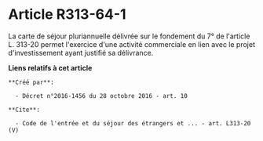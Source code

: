 # Article R313-64-1

La carte de séjour pluriannuelle délivrée sur le fondement du 7° de l'article L. 313-20 permet l'exercice d'une activité
commerciale en lien avec le projet d'investissement ayant justifié sa délivrance.

**Liens relatifs à cet article**

	**Créé par**:

	  - Décret n°2016-1456 du 28 octobre 2016 - art. 10

	**Cite**:

	  - Code de l'entrée et du séjour des étrangers et ... - art. L313-20 (V)
